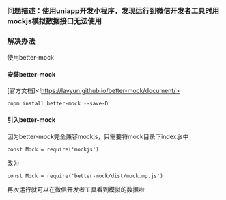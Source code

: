 ### 问题描述：使用uniapp开发小程序，发现运行到微信开发者工具时用mockjs模拟数据接口无法使用

### 解决办法
使用better-mock

#### 安装better-mock
[官方文档]<!https://lavyun.github.io/better-mock/document/>
```
cnpm install better-mock --save-D
```

#### 引入better-mock
因为better-mock完全兼容mockjs，只需要将mock目录下index.js中
```
const Mock = require('mockjs')
```
改为
```
const Mock = require('better-mock/dist/mock.mp.js')
```
再次运行就可以在微信开发者工具看到模拟的数据啦